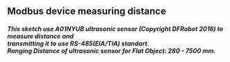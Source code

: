 ## Modbus device measuring distance
##### This sketch use A01NYUB ultrasonic sensor (Copyright DFRobot 2016) to measure distance and <br> transmitting it to use RS-485(EIA/TIA) standart. <br>Ranging Distance of ultrasonic sensor for Flat Object: 280 - 7500 mm.
